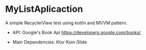 # MyListAplicaction
A simple RecyclerView test using kotlin and MVVM pattern.

- API:
    Google's Book Api https://developers.google.com/books/

- Main Dependencies:
    Ktor
    Koin
    Glide
